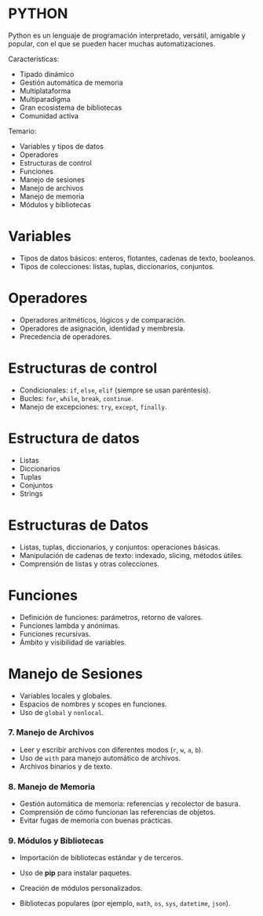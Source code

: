 
# PYTHON

Python es un lenguaje de programación interpretado, versátil, amigable y popular, con el que se pueden hacer muchas automatizaciones. 

Características:

- Tipado dinámico
- Gestión automática de memoria
- Multiplataforma
- Multiparadigma
- Gran ecosistema de bibliotecas
- Comunidad activa

Temario:

- Variables y tipos de datos
- Operadores
- Estructuras de control
- Funciones
- Manejo de sesiones
- Manejo de archivos
- Manejo de memoria
- Módulos y bibliotecas

# Variables

- Tipos de datos básicos: enteros, flotantes, cadenas de texto, booleanos.
- Tipos de colecciones: listas, tuplas, diccionarios, conjuntos.

# Operadores

- Operadores aritméticos, lógicos y de comparación.
- Operadores de asignación, identidad y membresía.
- Precedencia de operadores.
# Estructuras de control

- Condicionales: `if`, `else`, `elif` (siempre se usan paréntesis).
- Bucles: `for`, `while`, `break`, `continue`.
- Manejo de excepciones: `try`, `except`, `finally`.
# Estructura de datos

- Listas
- Diccionarios
- Tuplas
- Conjuntos
- Strings

# Estructuras de Datos

- Listas, tuplas, diccionarios, y conjuntos: operaciones básicas.
- Manipulación de cadenas de texto: indexado, slicing, métodos útiles.
- Comprensión de listas y otras colecciones.

# Funciones

- Definición de funciones: parámetros, retorno de valores.
- Funciones lambda y anónimas.
- Funciones recursivas.
- Ámbito y visibilidad de variables.

# Manejo de Sesiones

- Variables locales y globales.
- Espacios de nombres y scopes en funciones.
- Uso de `global` y `nonlocal`.
    

### 7. **Manejo de Archivos**

- Leer y escribir archivos con diferentes modos (`r`, `w`, `a`, `b`).
- Uso de `with` para manejo automático de archivos.
- Archivos binarios y de texto.

### 8. **Manejo de Memoria**

- Gestión automática de memoria: referencias y recolector de basura.
- Comprensión de cómo funcionan las referencias de objetos.
- Evitar fugas de memoria con buenas prácticas.

### 9. **Módulos y Bibliotecas**

- Importación de bibliotecas estándar y de terceros.
    
- Uso de **pip** para instalar paquetes.
    
- Creación de módulos personalizados.
    
- Bibliotecas populares (por ejemplo, `math`, `os`, `sys`, `datetime`, `json`).